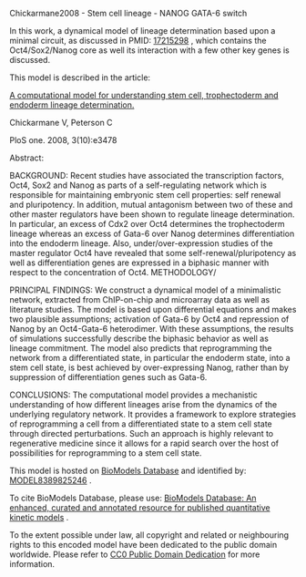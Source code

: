 

Chickarmane2008 - Stem cell lineage - NANOG GATA-6 switch

In this work, a dynamical model of lineage determination based upon a minimal
circuit, as discussed in PMID:
[17215298](http://identifiers.org/pubmed/18941526) , which contains the
Oct4/Sox2/Nanog core as well its interaction with a few other key genes is
discussed.

This model is described in the article:

[A computational model for understanding stem cell, trophectoderm and endoderm
lineage determination.](http://identifiers.org/pubmed/18941526)

Chickarmane V, Peterson C

PloS one. 2008, 3(10):e3478

Abstract:

BACKGROUND: Recent studies have associated the transcription factors, Oct4,
Sox2 and Nanog as parts of a self-regulating network which is responsible for
maintaining embryonic stem cell properties: self renewal and pluripotency. In
addition, mutual antagonism between two of these and other master regulators
have been shown to regulate lineage determination. In particular, an excess of
Cdx2 over Oct4 determines the trophectoderm lineage whereas an excess of
Gata-6 over Nanog determines differentiation into the endoderm lineage. Also,
under/over-expression studies of the master regulator Oct4 have revealed that
some self-renewal/pluripotency as well as differentiation genes are expressed
in a biphasic manner with respect to the concentration of Oct4. METHODOLOGY/

PRINCIPAL FINDINGS: We construct a dynamical model of a minimalistic network,
extracted from ChIP-on-chip and microarray data as well as literature studies.
The model is based upon differential equations and makes two plausible
assumptions; activation of Gata-6 by Oct4 and repression of Nanog by an
Oct4-Gata-6 heterodimer. With these assumptions, the results of simulations
successfully describe the biphasic behavior as well as lineage commitment. The
model also predicts that reprogramming the network from a differentiated
state, in particular the endoderm state, into a stem cell state, is best
achieved by over-expressing Nanog, rather than by suppression of
differentiation genes such as Gata-6.

CONCLUSIONS: The computational model provides a mechanistic understanding of
how different lineages arise from the dynamics of the underlying regulatory
network. It provides a framework to explore strategies of reprogramming a cell
from a differentiated state to a stem cell state through directed
perturbations. Such an approach is highly relevant to regenerative medicine
since it allows for a rapid search over the host of possibilities for
reprogramming to a stem cell state.

This model is hosted on [BioModels Database](http://www.ebi.ac.uk/biomodels/)
and identified by:
[MODEL8389825246](http://identifiers.org/biomodels.db/MODEL8389825246) .

To cite BioModels Database, please use: [BioModels Database: An enhanced,
curated and annotated resource for published quantitative kinetic
models](http://identifiers.org/pubmed/20587024) .

To the extent possible under law, all copyright and related or neighbouring
rights to this encoded model have been dedicated to the public domain
worldwide. Please refer to [CC0 Public Domain
Dedication](http://creativecommons.org/publicdomain/zero/1.0/) for more
information.

